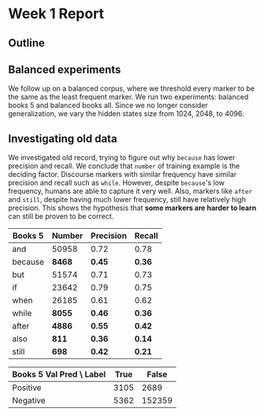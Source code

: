 # Week 1 Report

## Outline



## Balanced experiments

We follow up on a balanced corpus, where we threshold every marker to be the same as the least frequent marker. We run two experiments: balanced books 5 and balanced books all. Since we no longer consider generalization, we vary the hidden states size from 1024, 2048, to 4096. 



## Investigating old data

We investigated old record, trying to figure out why `because` has lower precision and recall. We conclude that `number` of training example is the deciding factor. Discourse markers with similar frequency have similar precision and recall such as `while`. However, despite  `because`'s low frequency, humans are able to capture it very well. Also, markers like `after` and `still`, despite having much lower frequency, still have relatively high precision. This shows the hypothesis that **some markers are harder to learn** can still be proven to be correct.

| Books 5 | Number   | Precision | Recall   |
| ------- | -------- | --------- | -------- |
| and     | 50958    | 0.72      | 0.78     |
| because | **8468** | **0.45**  | **0.36** |
| but     | 51574    | 0.71      | 0.73     |
| if      | 23642    | 0.79      | 0.75     |
| when    | 26185    | 0.61      | 0.62     |
| while   | **8055** | **0.46**  | **0.36** |
| after   | **4886** | **0.55**  | **0.42** |
| also    | **811**  | **0.36**  | **0.14** |
| still   | **698**  | **0.42**  | **0.21** |

| Books 5 Val Pred \ Label | True | False  |
| ------------------------ | ---- | ------ |
| Positive                 | 3105 | 2689   |
| Negative                 | 5362 | 152359 |

